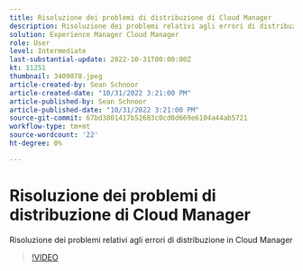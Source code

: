 ```yaml
---
title: Risoluzione dei problemi di distribuzione di Cloud Manager
description: Risoluzione dei problemi relativi agli errori di distribuzione in Cloud Manager
solution: Experience Manager Cloud Manager
role: User
level: Intermediate
last-substantial-update: 2022-10-31T00:00:00Z
kt: 11251
thumbnail: 3409878.jpeg
article-created-by: Sean Schnoor
article-created-date: "10/31/2022 3:21:00 PM"
article-published-by: Sean Schnoor
article-published-date: "10/31/2022 3:21:00 PM"
source-git-commit: 67bd3801417b52683c0cd0d669e6104a44ab5721
workflow-type: tm+mt
source-wordcount: '22'
ht-degree: 0%

---
```



# Risoluzione dei problemi di distribuzione di Cloud Manager

Risoluzione dei problemi relativi agli errori di distribuzione in Cloud Manager

>[!VIDEO](https://video.tv.adobe.com/v/3409878/?quality=12&learn=on)
